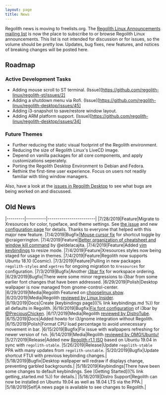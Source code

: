 ```yaml
---
layout: page
title: News
---
```


Regolith news is moving to freelists.org.  The [Regolith Linux Announcements mailing list](https://www.freelists.org/list/regolith-linux) is now the place to subscribe to or browse Regolith Linux announcements.  This list is not intended for discussion or for issues, so the volume should be pretty low.  Updates, bug fixes, new features, and notices of breaking changes will be posted here.

## Roadmap 

### Active Development Tasks

* Adding mouse scroll to ST terminal. (Issue)[https://github.com/regolith-linux/regolith-st/issues/2]
* Adding a shutdown menu via Rofi. (Issue)[https://github.com/regolith-linux/regolith-desktop/issues/45]
* Adding i3-snapshot to save/restore window layout. 
* Adding ARM platform support. (Issue)[https://github.com/regolith-linux/regolith-desktop/issues/34]

### Future Themes

* Further reducing the static visual footprint of the Regolith environment.
* Reducing the size of Regolith Linux's LiveCD image.
* Depend on vanilla packages for all core components, and apply customizations seperately. 
* Porting the Regolith Desktop Environment to Debian and Fedora.
* Rethink the first-time user experience. Focus on users not readily familiar with tiling window managers.

Also, have a look at the [issues in Regolith Desktop](https://github.com/regolith-linux/regolith-desktop/issues) to see what bugs are being worked on and discussed.

## Old News

|---------|----------|------------------------|
|7/28/2019|Feature|Migrate to Xresources for color, typeface, and theme settings. See [the issue](https://github.com/regolith-linux/regolith-desktop/issues/24) and new [configuration page](https://regolith-linux.org/configuring.html) for details. Thanks to everyone that helped with this major new feature.
|7/4/2019|Bugfix|[Mouse cursor fix](https://github.com/regolith-linux/regolith-i3/pull/6) for shortcut toggle by @craigerrington.
|7/4/2019|Feature|[Better organization of cheatsheet and window kill command](https://github.com/regolith-linux/regolith-conky-config/pull/3) by @eldelacajita.
|7/4/2019|Feature|Added [vim keybindings](https://github.com/regolith-linux/regolith-desktop/issues/60) to resize mode.
|7/4/2019|Feature|Xresources styles now being staged for usage in themes.
|7/4/2019|Feature|Regolith now supports Ubuntu 18.10 (Cosmic).
|7/3/2019|Feature|Pulling in new packages `regolith-styles` and `xgetres` for ongoing migration to `Xresources` for configuration.
|7/3/2019|Bugfix|Another [i3bar fix](https://github.com/regolith-linux/regolith-desktop/issues/59) for workspace ordering.
|6/29/2019|Bugfix|There were some minor regressions to i3bar from some earlier font changes that have been addressed.
|6/29/2019|Polish|Desktop wallpaper is now managed from gnome-control-center.
|6/29/2019|Media|Regolith Featured on [chooselinux.show](https://chooselinux.show/12).
|6/20/2019|Media|Regolith [reviewed by Linux Insider](https://www.linuxinsider.com/story/86089.html).
|6/19/2019|Docs|Create [keybindings page]({% link keybindings.md %}) for all defaults in Regolith.
|6/19/2019|Bugfix|[Fix font configuration](https://github.com/regolith-linux/regolith-i3/pull/2) of i3bar by [@PreciousChicken](https://github.com/PreciousChicken).
|6/17/2019|Media|Regolith [reviewed by DistroTube](https://www.youtube.com/watch?v=B1Suas9OtqU).
|6/15/2019|Docs|Added howto for i3/gnome integration without Regolith.
|6/15/2019|Polish|Format CPU load percentage to avoid unnecessary movement in bar.
|6/15/2019|Bugfix|Fix issue with wallpapers refreshing for newer version of `feh`.
|6/14/2019|Media|Regolith [reviewed by OMG!Ubuntu!](https://www.omgubuntu.co.uk/2019/06/install-regolith-linux-i3-gaps-ubuntu)
|5/27/2019|Release|Added new [Regolith r1.1 ISO](https://sourceforge.net/projects/regolith-linux/files/regolith-linux-r1.1/) based on Ubuntu 19.04 in sync with `regolith-stable`.
|5/26/2019|Release|Update `regolith-stable` PPA with many updates from `regolith-unstable`.
|5/20/2019|Bugfix|Update shortcut FTUI with previous keybinding changes.|
|5/18/2019|Bugfix|Desktop wallpaper will redraw if displays change, preventing garbled backgrounds.|
|5/18/2019|Keybindings|There have been some changes to default keybindings. See [Getting Started]({% link getting_started.md %}) for details.|
|5/18/2019|Distro Support|Regolith can now be installed on Ubuntu 19.04 as well as 18.04 LTS via the PPA.|
|5/18/2019|Self|A news page is available to see changes to Regolith.|